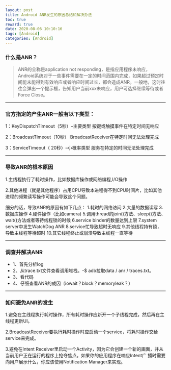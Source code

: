 ```yaml
---
layout: post
title: Android ANR发生的原因总结和解决办法
toc: true
reward: true
date: 2020-08-06 10:10:16
tags: [Android]
categories: [Android]
---
```

### 什么是ANR？
> ANR的全称是application not responding，是指应用程序未响应，Android系统对于一些事件需要在一定的时间范围内完成，如果超过预定时间能未能得到有效响应或者响应时间过长，都会造成ANR。一般地，这时往往会弹出一个提示框，告知用户当前xxx未响应，用户可选择继续等待或者Force Close。
***
### 官方指定的产生ANR一般有以下类型：
1：KeyDispatchTimeout（5秒）–主要类型
按键或触摸事件在特定时间无响应

2：BroadcastTimeout（10秒）
BroadcastReceiver在特定时间无法处理完成

3：ServiceTimeout（ 20秒）–小概率类型
服务在特定的时间无法处理完成

***
### 导致ANR的根本原因

1.主线程执行了耗时操作，比如数据库操作或网络编程,I/O操作

2.其他进程（就是其他程序）占用CPU导致本进程得不到CPU时间片，比如其他进程的频繁读写操作可能会导致这个问题。

细分的话，导致ANR的原因有如下几点：
   1.耗时的网络访问
   2.大量的数据读写
   3.数据库操作
   4.硬件操作（比如camera)
   5.调用thread的join()方法、sleep()方法、wait()方法或者等待线程锁的时候
   6.service binder的数量达到上限
   7.system server中发生WatchDog ANR
   8.service忙导致超时无响应
   9.其他线程持有锁，导致主线程等待超时
   10.其它线程终止或崩溃导致主线程一直等待

***
### 调查并解决ANR
* 1、首先分析log
* 2、从trace.txt文件查看调用堆栈。-$ adb拉取data / anr / traces.txt。
* 3、看代码
* 4、仔细查看ANR的成因（iowait？block？memoryleak？）
***
### 如何避免ANR的发生
1.避免在主线程执行耗时操作，所有耗时操作应新开一个子线程完成，然后再在主线程更新UI。

2.BroadcastReceiver要执行耗时操作时应启动一个service，将耗时操作交给service来完成。

3.避免在Intent Receiver里启动一个Activity，因为它会创建一个新的画面，并从当前用户正在运行的程序上抢夺焦点。如果你的应用程序在响应Intent广 播时需要向用户展示什么，你应该使用Notification Manager来实现。
